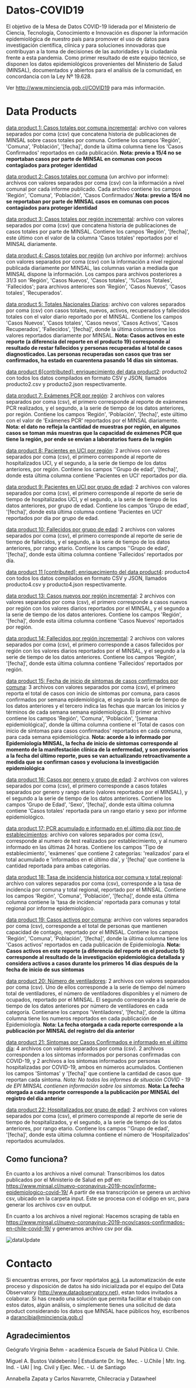 # Datos-COVID19
El objetivo de la Mesa de Datos COVID-19 liderada por el Ministerio de Ciencia, Tecnología, Conocimiento e Innovación es disponer la información epidemiológica de nuestro país para promover el uso de datos para investigación científica, clínica y para soluciones innovadoras que contribuyan a la toma de decisiones de las autoridades y la ciudadanía frente a esta pandemia. Como primer resultado de este equipo técnico, se disponen los datos epidemiológicos provenientes del Ministerio de Salud (MINSAL), documentados y abiertos para el análisis de la comunidad, en concordancia con la Ley Nº 19.628. 

Ver http://www.minciencia.gob.cl/COVID19 para más información.

# Data Products

[data product 1: Casos totales por comuna incremental](output/producto1): archivo con valores separados por coma (csv) que concatena historia de publicaciones de MINSAL sobre casos totales por comuna. Contiene los campos 'Región', 'Comuna', 'Población', '[fecha]', donde la última columna tiene los 'Casos Confirmados' reportados en cada publicación. **Nota: previo a 15/4 no se reportaban casos por parte de MINSAL en comunas con pocos contagiados para proteger identidad**

[data product 2: Casos totales por comuna](output/producto2) (un archivo por informe): archivos con valores separados por coma (csv) con la información a nivel comunal por cada informe publicado. Cada archivo contiene los campos 'Región', 'Comuna', 'Población', 'Casos Confirmados'.**Nota: previo a 15/4 no se reportaban por parte de MINSAL casos en comunas con pocos contagiados para proteger identidad**

[data product 3: Casos totales por región incremental](output/producto3): archivo con valores separados por coma (csv) que concatena historia de publicaciones de casos totales por parte de MINSAL. Contiene los campos 'Región', '[fecha]', este último con el valor de la columna 'Casos totales' reportados por el MINSAL diariamente.

[data product 4: Casos totales por región](output/producto4) (un archivo por informe): archivos con valores separados por coma (csv) con la información a nivel regional publicada diariamente por MINSAL, las columnas varían a mediada que MINSAL dispone la información. Los campos para archivos posteriores a 31/3  son 'Región', 'Casos Nuevos', 'Casos totales', '%Casos Totales', 'Fallecidos'; para archivos anteriores son 'Región', 'Casos Nuevos', 'Casos totales', 'Recuperados'.  

[data product 5: Totales Nacionales Diarios](output/producto5): archivo con valores separados por coma (csv) con casos totales, nuevos, activos, recuperados y fallecidos totales con el valor diario reportado por el MINSAL. Contiene los campos 'Casos Nuevos', 'Casos totales', 'Casos nevos', 'Casos Activos', 'Casos Recuperados', 'Fallecidos', '[fecha]', donde la última columna tiene los valores reportados diariamente por MINSAL. **Nota: Casos activos en este reporte (a diferencia del reporte en el producto 19) corresponde al resultado de restar fallecidos y personas recuperadas al total de casos diagnosticados. Las personas recuperadas son casos que tras ser confirmados, ha estado en cuarentena pasando 14 días sin síntomas.**

[data product 6[contributed]: enriquecimiento del data product2](output/producto6/bulk): producto2 con todos los datos compilados en formato CSV y JSON, llamados producto2.csv y producto2.json respectivamente.

[data product 7: Exámenes PCR por región](output/producto7): 2 archivos con valores separados por coma (csv), el primero corresponde al reporte de exámenes PCR realizados, y el segundo, a la serie de tiempo de los datos anteriores, por región. Contiene los campos 'Región', 'Población', '[fecha]', este último con el valor de 'Exámenes PCR' reportados por el MINSAL diariamente. **Nota: el dato no refleja la cantidad de muestras por región, en algunos casos se toman más muestras que la capacidad de exámenes PCR que tiene la región, por ende se envían a laboratorios fuera de la región** 

[data product 8: Pacientes en UCI por región](output/producto8): 2 archivos con valores separados por coma (csv), el primero corresponde al reporte de hospitalizados UCI, y el segundo, a la serie de tiempo de los datos anteriores, por región. Contiene los campos ''Grupo de edad', '[fecha]', donde esta última columna contiene 'Pacientes en UCI' reportados por día.

[data product 9: Pacientes en UCI por grupo de edad](output/producto9): 2 archivos con valores separados por coma (csv), el primero corresponde al reporte de serie de tiempo de hospitalizados UCI, y el segundo, a la serie de tiempo de los datos anteriores, por grupo de edad. Contiene los campos 'Grupo de edad', '[fecha]', donde esta última columna contiene 'Pacientes en UCI' reportados por día por grupo de edad.

[data product 10: Fallecidos por grupo de edad](output/producto10): 2 archivos con valores separados por coma (csv), el primero corresponde al reporte de serie de tiempo de fallecidos, y el segundo, a la serie de tiempo de los datos anteriores, por rango etario. Contiene los campos ''Grupo de edad', '[fecha]', donde esta última columna contiene 'Fallecidos' reportados por día.

[data product 11 [contributed]: enriquecimiento del data product4](output/producto11/bulk): producto4 con todos los datos compilados en formato CSV y JSON, llamados producto4.csv y producto4.json respectivamente.

[data product 13: Casos nuevos por región incremental](output/producto13): 2 archivos con valores separados por coma (csv), el primero corresponde a casos nuevos por región con los valores diarios reportados por el MINSAL, y el segundo a la serie de tiempo de los datos anteriores. Contiene los campos 'Región', '[fecha]', donde esta última columna contiene 'Casos Nuevos' reportados por región.

[data product 14: Fallecidos por región incremental](output/producto14): 2 archivos con valores separados por coma (csv), el primero corresponde a casos fallecidos por región con los valores diarios reportados por el MINSAL, y el segundo a la serie de tiempo de los datos anteriores. Contiene los campos 'Región', '[fecha]', donde esta última columna contiene 'Fallecidos' reportados por región.

[data product 15: Fecha de inicio de síntomas de casos confirmados por comuna](output/producto15): 3 archivos con valores separados por coma (csv), el primero reporta el total de casos con inicio de síntomas por comuna, para casos confirmados por semana epidemiológica, el segundo la serie de tiempo de los datos anteriores y el tercero indica las fechas que marcan los inicios y términos de cada semana semana epidemiológica. El primer archivo contiene los campos 'Región', 'Comuna', 'Población', '[semana epidemiológica]', donde la última columna contiene el 'Total de casos con inicio de síntomas para casos confirmados' reportados en cada comuna, para cada semana epidemiológica. **Nota: acorde a lo informado por Epidemiología MINSAL, la fecha de inicio de síntomas corresponde al momento de la manifestación clínica de la enfermedad, y son provisorios a la fecha del último reporte, pues se van actualizando retroactivamente a medida que se confirman casos y evoluciona la investigación epidemiológica**

[data product 16: Casos por genero y grupo de edad](output/producto16): 2 archivos con valores separados por coma (csv), el primero corresponde a casos totales separados por genero y rango etario (valores reportados por el MINSAL), y el segundo a la serie de tiempo de los datos anteriores. Contiene los campos 'Grupo de Edad', 'Sexo', '[fecha]', donde esta última columna contiene 'Casos totales' reportada para un rango etario y sexo por informe epidemiológico.

[data product 17: PCR acumulado e informado en el último día por tipo de establecimientos](output/producto17): archivo con valores separados por coma (csv), corresponde al numero de test realizados por establecimiento, y al numero informado en las últimas 24 horas. Contiene los campos 'Tipo de establecimiento', 'exámenes' que contiene 2 categorías: 'realizados' para el total acumulado e 'informados en el último día', y '[fecha]' que contiene la cantidad reportada para ambas categorías.

[data product 18: Tasa de incidencia historica por comuna y total regional](output/producto18): archivo con valores separados por coma (csv), corresponde a la tasa de incidencia por comuna y total regional, reportado por el MINSAL. Contiene los campos 'Región', 'Comuna', 'Población', '[fecha]', donde esta última columna contiene la 'tasa de incidencia' reportada para comunas y total regional por informe epidemiológico.

[data product 19: Casos activos por comuna](output/producto19): archivo con valores separados por coma (csv), corresponde a el total de personas que mantienen capacidad de contagio, reportado por el MINSAL. Contiene los campos 'Región', 'Comuna', 'Población', '[fecha]', donde la última columna tiene los 'Casos activos' reportados en cada publicación de Epidemiología. **Nota: Casos activos en este reporte (a diferencia del reporte en el producto 5) corresponde al resultado de la investigación epidemiológica detallada y considera activos a casos durante los primeros 14 días después de la fecha de inicio de sus síntomas**

[data product 20: Número de ventiladores](output/producto20): 2 archivos con valores separados por coma (csv). Uno de ellos corresponde a la serie de tiempo del número total de ventiladores, el número de ventiladores disponibles y el número de ocupados, reportado por el MINSAL. El segundo corresponde a la serie de tiempo de los datos anteriores por número de ventiladores en cada categoría. Contienane los campos 'Ventiladores', '[fecha]', donde la última columna tiene los numeros reportados en cada publicación de Epidemiología.
**Nota: La fecha otorgada a cada reporte corresponde a la publicación por MINSAL del registro del día anterior**

[data product 21: Sintomas por Casos Confirmados e informado en el último día](output/producto21): 4 archivos con valores separados por coma (csv). 2 archivos corresponden a los síntomas informados por personas confirmadas con COVID-19, y 2 archivos a los síntomas informados por personas hospitalizadas por COVID-19, ambos en números acumulados. Contienen los campos 'Sintomas' y '[fecha]' que contiene la cantidad de casos que reportan cada síntoma. 
*Nota: No todos los informes de situación COVID - 19 de EPI MINSAL contienen información sobre los síntomas*.
**Nota: La fecha otorgada a cada reporte corresponde a la publicación por MINSAL del registro del día anterior**

[data product 22: Hospitalizados por grupo de edad](output/producto10): 2 archivos con valores separados por coma (csv), el primero corresponde al reporte de serie de tiempo de hospitalizados, y el segundo, a la serie de tiempo de los datos anteriores, por rango etario. Contiene los campos ''Grupo de edad', '[fecha]', donde esta última columna contiene el número de 'Hospitalizados' reportados acumulados.

## Como funciona?
En cuanto a los archivos a nivel comunal: Transcribimos los datos publicados por el Ministerio de Salud en pdf en:
https://www.minsal.cl/nuevo-coronavirus-2019-ncov/informe-epidemiologico-covid-19/
A partir de esa transcripción se genera un archivo csv, ubicado en la carpeta input.
Este se procesa con el código en src, para generar los archivos csv en output.

En cuanto a los archivos a nivel regional: Hacemos scraping de tabla en https://www.minsal.cl/nuevo-coronavirus-2019-ncov/casos-confirmados-en-chile-covid-19/ y generamos archivo csv por día.

![dataUpdate](https://github.com/MinCiencia/Datos-COVID19/workflows/dataUpdate/badge.svg)

# Contacto
Si encuentras errores, por favor repórtalos [acá](https://github.com/MinCiencia/Datos-COVID19/issues). La automatización de este proceso y disposición de datos ha sido inicializada por el equipo del Data Observatory (http://www.dataobservatory.net), estan todos invitados a colaborar.
Si has creado una solución que permita facilitar el trabajo con estos datos, algún análisis, o simplemente tienes una solicitud de data product considerando los datos que MINSAL hace públicos hoy, escríbenos a darancibia@minciencia.gob.cl

## Agradecimientos

Geógrafo Virginia Behm - académica Escuela de Salud Pública U. Chile.

Miguel A. Bustos Valdebenito | Estudiante Dr. Ing. Mec. - U.Chile | Mtr. Ing. Ind. - UAI  | Ing. Civil y Ejec. Mec. - U. de Santiago

Annabella Zapata y Carlos Navarrete, Chilecracia y Datawheel
